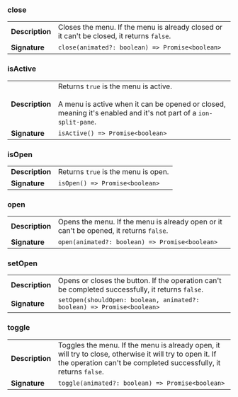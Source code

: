

### close

| | |
| --- | --- |
| **Description** | Closes the menu. If the menu is already closed or it can't be closed, it returns `false`. |
| **Signature** | `close(animated?: boolean) => Promise<boolean>` |


### isActive

| | |
| --- | --- |
| **Description** | Returns `true` is the menu is active.<br /><br />A menu is active when it can be opened or closed, meaning it's enabled and it's not part of a `ion-split-pane`. |
| **Signature** | `isActive() => Promise<boolean>` |


### isOpen

| | |
| --- | --- |
| **Description** | Returns `true` is the menu is open. |
| **Signature** | `isOpen() => Promise<boolean>` |


### open

| | |
| --- | --- |
| **Description** | Opens the menu. If the menu is already open or it can't be opened, it returns `false`. |
| **Signature** | `open(animated?: boolean) => Promise<boolean>` |


### setOpen

| | |
| --- | --- |
| **Description** | Opens or closes the button. If the operation can't be completed successfully, it returns `false`. |
| **Signature** | `setOpen(shouldOpen: boolean, animated?: boolean) => Promise<boolean>` |


### toggle

| | |
| --- | --- |
| **Description** | Toggles the menu. If the menu is already open, it will try to close, otherwise it will try to open it. If the operation can't be completed successfully, it returns `false`. |
| **Signature** | `toggle(animated?: boolean) => Promise<boolean>` |


